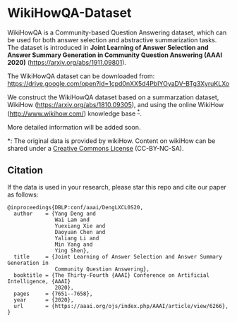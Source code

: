 # WikiHowQA-Dataset
WikiHowQA is a Community-based Question Answering dataset, which can be used for both answer selection and abstractive summarization tasks. The dataset is introduced in **Joint Learning of Answer Selection and Answer Summary Generation in Community Question Answering (AAAI 2020)** (https://arxiv.org/abs/1911.09801).

The WikiHowQA dataset can be downloaded from: https://drive.google.com/open?id=1cpd0nXX5d4PbIYOyaDV-BTg3XyruKLXo

We construct the WikiHowQA dataset based on a summarzation dataset, WikiHow (https://arxiv.org/abs/1810.09305), and using the online WikiHow (http://www.wikihow.com/) knowledge base <sup>[*](#footnote1)</sup>. 

More detailed information will be added soon.

<a name="footnote1">*</a>: The original data is provided by wikiHow. Content on wikiHow can be shared under a [Creative Commons License](https://creativecommons.org/licenses/by-nc-sa/3.0/) (CC-BY-NC-SA).


## Citation
If the data is used in your research, please star this repo and cite our paper as follows:
```
@inproceedings{DBLP:conf/aaai/DengLXCL0S20,
  author    = {Yang Deng and
               Wai Lam and
               Yuexiang Xie and
               Daoyuan Chen and
               Yaliang Li and
               Min Yang and
               Ying Shen},
  title     = {Joint Learning of Answer Selection and Answer Summary Generation in
               Community Question Answering},
  booktitle = {The Thirty-Fourth {AAAI} Conference on Artificial Intelligence, {AAAI}
               2020},
  pages     = {7651--7658},
  year      = {2020},
  url       = {https://aaai.org/ojs/index.php/AAAI/article/view/6266},
}
```
